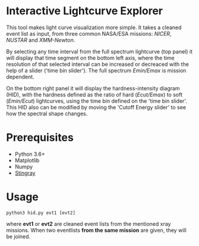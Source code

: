 # Interactive Lightcurve Explorer


This tool makes light curve visualization more simple. 
It takes a cleaned event list as input, from three common NASA/ESA missions: *NICER*, *NUSTAR* and *XMM-Newton*.

By selecting any time interval from the full spectrum lightcurve (top panel) it will display that time segment on the bottom left axis, 
where the time resolution of that selected interval can be increased or decreaced with the help of a slider ('time bin slider').
The full spectrum *Emin/Emax* is mission dependent.

On the bottom right panel it will display the hardness-intensity diagram (HID), with the hardness defined as the ratio of hard (*Ecut/Emax*) to soft (*Emin/Ecut*)
lightcurves, using the time bin defined on the 'time bin slider'. This HID also can be modified by moving the 'Cutoff Energy slider' to see how the spectral shape changes.

# Prerequisites

- Python 3.6+
- Matplotlib 
- Numpy
- [Stingray](https://docs.stingray.science/install.html) 


# Usage
`python3 hid.py evt1 [evt2]`

where **evt1** or **evt2** are cleaned event lists from the mentioned xray missions.
When two eventlists **from the same mission** are given, they will be joined.

